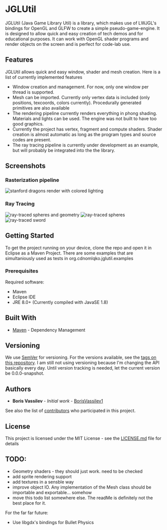 # JGLUtil

JGLUtil (Java Game Library Util) is a library, which makes use of LWJGL's bindings for OpenGL and GLFW to create a simple pseudo-game-engine. It is designed to allow quick and easy creation of tech demos and for educational purposes. It can work with OpenGL shader programs and render objects on the screen and is perfect for code-lab use. 

## Features

JGLUtil allows quick and easy window, shader and mesh creation. Here is a list of currently implemented features
* Window creation and management. For now, only one window per thread is supported.
* Mesh can be imported. Currently only vertex data is included (only positions, texcoords, colors currently). Procedurally generated primitives are also available
* The rendering pipeline currently renders everything in phong shading. Materials and lights can be used. The engine was not built to have too good graphics.
* Currently the project has vertex, fragment and compute shaders. Shader creation is almost automatic as long as the program types and source codes are present.
* The ray tracing pipeline is currently under development as an example, but will probably be integrated into the the library.

## Screenshots

### Rasterization pipeline

![stanford dragons render with colored lighting](https://github.com/BorisVassilev1/JAVA/tree/master/LWJGL%203/JGLUtil/res/image_24.png?raw=true) 


### Ray Tracing
![ray-traced spheres and geometry](https://github.com/BorisVassilev1/JAVA/tree/master/LWJGL%203/JGLUtil/res/image_20.png?raw=true) 
![ray-traced spheres](https://github.com/BorisVassilev1/JAVA/tree/master/LWJGL%203/JGLUtil/res/image_7.png?raw=true)
![ray-traced sword](https://github.com/BorisVassilev1/JAVA/tree/master/LWJGL%203/JGLUtil/res/image_23.png?raw=true) 


## Getting Started

To get the project running on your device, clone the repo and open it in Eclipse as a Maven Project. There are some examples that are simultaniously used as tests in org.cdnomlqko.jglutil.examples

### Prerequisites

Required software:
* Maven
* Eclipse IDE
* JRE 8.0+ (Currently compiled with JavaSE 1.8)

## Built With

* [Maven](https://maven.apache.org/) - Dependency Management

## Versioning

We use [SemVer](http://semver.org/) for versioning. For the versions available, see the [tags on this repository](https://github.com/BorisVassilev1/JAVA/tree/master/LWJGL%203/JGLUtil/tags). 
I am still not using versioning because I'm changing the API basically every day. Until version tracking is needed, let the current version be 0.0.0-snapshot.

## Authors

* **Boris Vassilev** - *Initial work* - [BorisVassilev1](https://github.com/BorisVassilev1)

See also the list of [contributors](https://github.com/BorisVassilev1/JAVA/tree/master/LWJGL%203/JGLUtil/contributors) who participated in this project.

## License

This project is licensed under the MIT License - see the [LICENSE.md](LICENSE.md) file for details

## TODO:
* Geometry shaders - they should just work. need to be checked
* add sprite rendering support
* add textures in a sensble way
* improve object IO. Any implementation of the Mesh class should be importable and exportable... somehow
* move this todo list somewhere else. The readMe is definitely not the best place for it.

For the far far future: 
* Use libgdx's bindings for Bullet Physics
